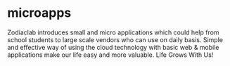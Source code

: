 # microapps
Zodiaclab introduces small and micro applications which could help from school students to large scale vendors who can use on daily basis. Simple and effective way of using the cloud technology with basic web &amp; mobile applications make our life easy and more valuable. Life Grows With Us!
